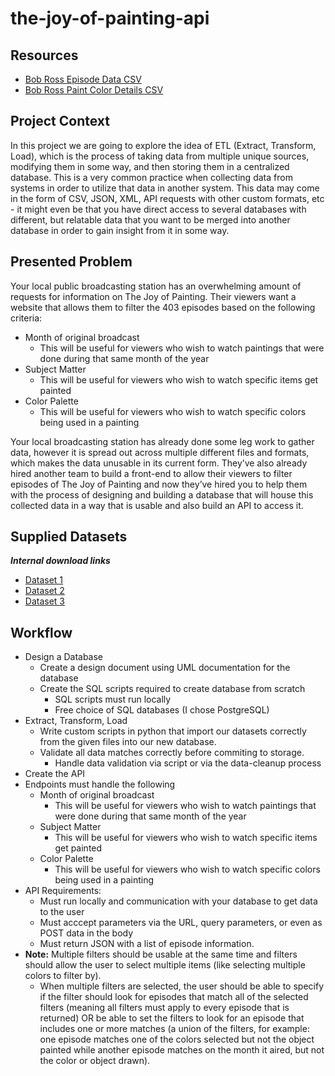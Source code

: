 # the-joy-of-painting-api

## Resources
- [Bob Ross Episode Data CSV](https://intranet.hbtn.io/rltoken/X5EpmCHlJFa4Ve11jJvKaw)
- [Bob Ross Paint Color Details CSV](https://intranet.hbtn.io/rltoken/LkOkYqhJjneq4PSWxRSLOQ)

## Project Context
In this project we are going to explore the idea of ETL (Extract, Transform, Load), which is the process of taking data from multiple unique sources, modifying them in some way, and then storing them in a centralized database. This is a very common practice when collecting data from systems in order to utilize that data in another system. This data may come in the form of CSV, JSON, XML, API requests with other custom formats, etc - it might even be that you have direct access to several databases with different, but relatable data that you want to be merged into another database in order to gain insight from it in some way.

## Presented Problem
Your local public broadcasting station has an overwhelming amount of requests for information on The Joy of Painting. Their viewers want a website that allows them to filter the 403 episodes based on the following criteria:
  
- Month of original broadcast  
  - This will be useful for viewers who wish to watch paintings that were done during that same month of the year  
- Subject Matter  
  - This will be useful for viewers who wish to watch specific items get painted  
- Color Palette  
  - This will be useful for viewers who wish to watch specific colors being used in a painting  

Your local broadcasting station has already done some leg work to gather data, however it is spread out across multiple different files and formats, which makes the data unusable in its current form. They’ve also already hired another team to build a front-end to allow their viewers to filter episodes of The Joy of Painting and now they’ve hired you to help them with the process of designing and building a database that will house this collected data in a way that is usable and also build an API to access it.

## Supplied Datasets
***Internal download links***
- [Dataset 1](https://intranet.hbtn.io/rltoken/S6crSk1ADjQ720PLhC74Ug)
- [Dataset 2](https://intranet.hbtn.io/rltoken/5NbBTeENaBzGoRMpfVTtRQ)
- [Dataset 3](https://intranet.hbtn.io/rltoken/sph2Amdu_N58D7HTfbttsQ)

## Workflow
- Design a Database
  - Create a design document using UML documentation for the database
  - Create the SQL scripts required to create database from scratch
    - SQL scripts must run locally
	- Free choice of SQL databases (I chose PostgreSQL)
- Extract, Transform, Load
  - Write custom scripts in python that import our datasets correctly from the given files into our new database.
  - Validate all data matches correctly before commiting to storage.
    - Handle data validation via script or via the data-cleanup process
- Create the API
- Endpoints must handle the following
  - Month of original broadcast
    - This will be useful for viewers who wish to watch paintings that were done during that same month of the year
  - Subject Matter
    - This will be useful for viewers who wish to watch specific items get painted
  - Color Palette
    - This will be useful for viewers who wish to watch specific colors being used in a painting
- API Requirements:
  - Must run locally and communication with your database to get data to the user
  - Must acccept parameters via the URL, query parameters, or even as POST data in the body
  - Must return JSON with a list of episode information.
- **Note:** Multiple filters should be usable at the same time and filters should allow the user to select multiple items (like selecting multiple colors to filter by). 
  - When multiple filters are selected, the user should be able to specify if the filter should look for episodes that match all of the selected filters (meaning all filters must apply to every episode that is returned) OR be able to set the filters to look for an episode that includes one or more matches (a union of the filters, for example: one episode matches one of the colors selected but not the object painted while another episode matches on the month it aired, but not the color or object drawn).
  